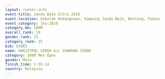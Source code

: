 ```yaml
---
layout: runner-info 
event-title: Janda Baik Ultra 2019
event-location: Sekolah Kebangsaan, Kampung Janda Baik, Bentong, Pahang, Malaysia
event_category: jbu-2019 
category_km: 16KM  
overall_rank: 19
gender_rank: 15
category_rank: 15
bib: 61083
name: HARJITPAL SINGH A/L SUWARAN SINGH
category: 16KM Men Open
gender: Male
finish_time: 1-55-14
country: Malaysia
---
```

